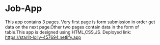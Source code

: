 # Job-App
This app contains 3 pages. Very first page is form submission in order get data on the next page.Other two pages contain data in the form of table.This app is designed using HTML,CSS,JS.
Deployed link: https://starlit-lolly-457694.netlify.app 
